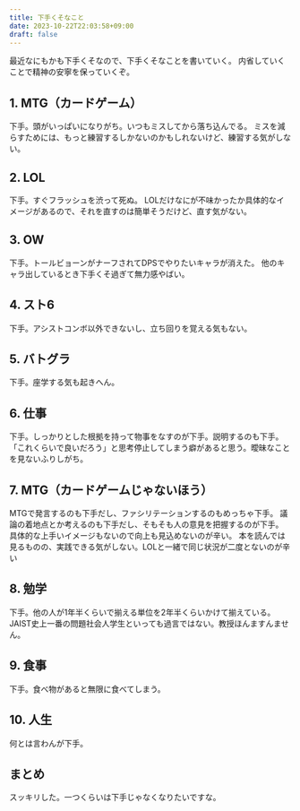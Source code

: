 ```yaml
---
title: 下手くそなこと
date: 2023-10-22T22:03:58+09:00
draft: false
---
```


最近なにもかも下手くそなので、下手くそなことを書いていく。
内省していくことで精神の安寧を保っていくぞ。

##  1. MTG（カードゲーム）
下手。頭がいっぱいになりがち。いつもミスしてから落ち込んでる。
ミスを減らすためには、もっと練習するしかないのかもしれないけど、練習する気がしない。

## 2. LOL
下手。すぐフラッシュを渋って死ぬ。
LOLだけなにが不味かったか具体的なイメージがあるので、それを直すのは簡単そうだけど、直す気がない。

## 3. OW
下手。トールビョーンがナーフされてDPSでやりたいキャラが消えた。
他のキャラ出しているとき下手くそ過ぎて無力感やばい。

## 4. スト6
下手。アシストコンボ以外できないし、立ち回りを覚える気もない。

## 5. バトグラ
下手。座学する気も起きへん。

## 6. 仕事
下手。しっかりとした根拠を持って物事をなすのが下手。説明するのも下手。
「これくらいで良いだろう」と思考停止してしまう癖があると思う。曖昧なことを見ないふりしがち。

## 7. MTG（カードゲームじゃないほう）
MTGで発言するのも下手だし、ファシリテーションするのもめっちゃ下手。
議論の着地点とか考えるのも下手だし、そもそも人の意見を把握するのが下手。
具体的な上手いイメージもないので向上も見込めないのが辛い。
本を読んでは見るものの、実践できる気がしない。LOLと一緒で同じ状況が二度とないのが辛い

## 8. 勉学
下手。他の人が1年半くらいで揃える単位を2年半くらいかけて揃えている。
JAIST史上一番の問題社会人学生といっても過言ではない。教授ほんますんません。

## 9. 食事
下手。食べ物があると無限に食べてしまう。

## 10. 人生
何とは言わんが下手。

## まとめ
スッキリした。一つくらいは下手じゃなくなりたいですな。
